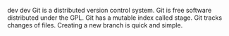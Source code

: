 dev dev
Git is a distributed version control system.
Git is free software distributed under the GPL.
Git has a mutable index called stage.
Git tracks changes of files.
Creating a new branch is quick and simple.
